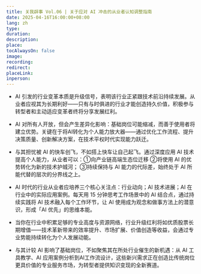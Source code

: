 ```yaml
---
title: 关我辟事 Vol.06 | 关于应对 AI 冲击的从业者认知调整指南
date: 2025-04-16T16:00:00+08:00
lang: zh
type:
duration:
description:
place:
tocAlwaysOn: false
image:
recording:
redirect:
placeLink:
inperson:
---
```


- AI 引发的行业变革本质是升级信号，表明该行业正紧跟技术前沿持续发展。从业者应视其为长期利好——只有与时俱进的行业才能创造持久价值，积极参与转型者和主动适应变革者终将分享发展红利。

- AI 对所有人开放，但会产生差异化影响：基础岗位可能缩减，而善于使用者将建立优势。关键在于将AI转化为个人能力放大器——通过优化工作流程、提升决策质量、创新解决方案，在技术平权时代实现能力跃迁。

- 与其担忧被 AI 的快车创飞，不如搭上快车让自己起飞。通过深度应用 AI 技术提高个人能力，从业者可以：①向产业链高端生态位迁移 ②将使用 AI 的优势转化为新的技术护城河； ③持续保持与 AI 能力的代际差，始终处于 AI 所能代替的层次的分界线之上。

- AI 时代的行业从业者应培养三个核心关注点：行业动向；AI 技术进展；AI 在行业中的实际应用案例。每天用 15 分钟思考工作场景中的 AI 结合点，通过持续实践将 AI 技术融入每个工作环节，让 AI 使用成为观念和做事方法上的潜意识，形成「AI 优先」的思维本能。

- 当你在行业中积累足够的专业高度与资源网络，行业升级红利将如优质股票长期增值——技术革新带来的效率提升、市场扩展、价值创造等收益，会通过专业势能持续转化为个人发展动能。

- 与其计较 AI 影响了基础岗位，不如聚焦其在所处行业催生的新机遇：从 AI 工具教学、AI 应用案例分析到AI工作流设计，这些新兴需求正在创造比传统岗位更具价值的专业服务市场，为转型者提供知识变现的全新赛道。
